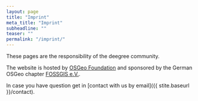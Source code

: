 ```yaml
---
layout: page
title: "Imprint"
meta_title: "Imprint"
subheadline: ""
teaser: ""
permalink: "/imprint/"
---
```


These pages are the responsibility of the deegree community.

The website is hosted by [OSGeo Foundation](http://www.osgeo.org/) and sponsored by the German OSGeo chapter [FOSSGIS e.V.](https://www.fossgis.de).

In case you have question get in [contact with us by email]({{ stite.baseurl }}/contact).